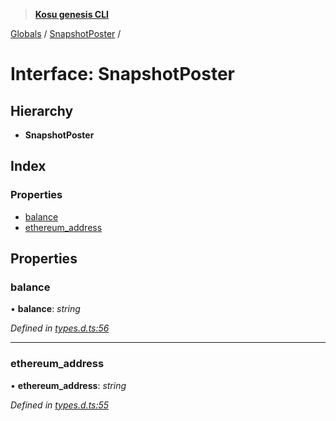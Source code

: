 > **[Kosu genesis CLI](../README.md)**

[Globals](../globals.md) / [SnapshotPoster](snapshotposter.md) /

# Interface: SnapshotPoster

## Hierarchy

-   **SnapshotPoster**

## Index

### Properties

-   [balance](snapshotposter.md#balance)
-   [ethereum_address](snapshotposter.md#ethereum_address)

## Properties

### balance

• **balance**: _string_

_Defined in [types.d.ts:56](https://github.com/ParadigmFoundation/kosu-monorepo/blob/9b95ef82/packages/kosu-genesis-cli/src/types.d.ts#L56)_

---

### ethereum_address

• **ethereum_address**: _string_

_Defined in [types.d.ts:55](https://github.com/ParadigmFoundation/kosu-monorepo/blob/9b95ef82/packages/kosu-genesis-cli/src/types.d.ts#L55)_
